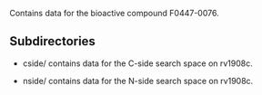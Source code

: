 Contains data for the bioactive compound F0447-0076.

## Subdirectories

- cside/ contains data for the C-side search space on rv1908c.

- nside/ contains data for the N-side search space on rv1908c.

